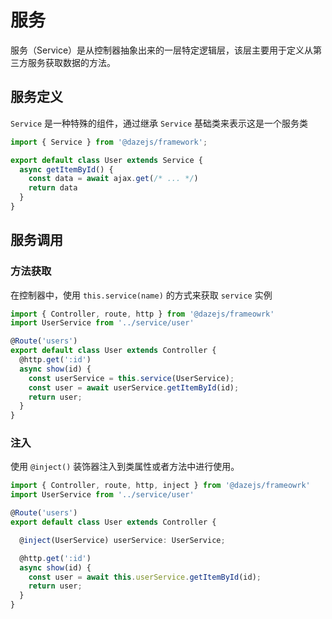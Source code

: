# 服务

服务（Service）是从控制器抽象出来的一层特定逻辑层，该层主要用于定义从第三方服务获取数据的方法。

## 服务定义

`Service` 是一种特殊的组件，通过继承 `Service` 基础类来表示这是一个服务类

```ts
import { Service } from '@dazejs/framework';

export default class User extends Service {
  async getItemById() {
    const data = await ajax.get(/* ... */)
    return data
  }
}

```


## 服务调用

### 方法获取

在控制器中，使用 `this.service(name)` 的方式来获取 `service` 实例

```ts
import { Controller, route, http } from '@dazejs/frameowrk'
import UserService from '../service/user'

@Route('users')
export default class User extends Controller {
  @http.get(':id')
  async show(id) {
    const userService = this.service(UserService);
    const user = await userService.getItemById(id);
    return user;
  }
}


```

### 注入

使用 `@inject()` 装饰器注入到类属性或者方法中进行使用。

```ts
import { Controller, route, http, inject } from '@dazejs/frameowrk'
import UserService from '../service/user'

@Route('users')
export default class User extends Controller {

  @inject(UserService) userService: UserService;

  @http.get(':id')
  async show(id) {
    const user = await this.userService.getItemById(id);
    return user;
  }
}

```